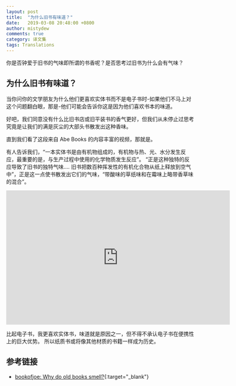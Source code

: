 ```yaml
---
layout: post
title:  "为什么旧书有味道？"
date:   2019-03-08 20:48:00 +0800
author: mistydew
comments: true
category: 译文集
tags: Translations
---
```

你是否钟爱于旧书的气味即所谓的书香呢？是否思考过旧书为什么会有气味？

## 为什么旧书有味道？

当你问你的文学朋友为什么他们更喜欢实体书而不是电子书时-如果他们不马上对这个问题翻白眼，那是-他们可能会告诉你这是因为他们喜欢书本的味道。

好吧，我们同意没有什么比旧书店或旧平装书的香气更好，但我们从未停止过思考究竟是让我们的满是灰尘的大部头书散发出这种香味。

直到我们看了这段来自 Abe Books 的内容丰富的视频，那就是。

有人告诉我们，“一本实体书是由有机物组成的，有机物与热、光、水分发生反应，最重要的是，与生产过程中使用的化学物质发生反应”。
“正是这种独特的反应导致了旧书的独特气味.... 旧书把数百种挥发性的有机化合物从纸上释放到空气中”，正是这一点使书散发出它们的气味，“带酸味的草纸味和在霉味上略带香草味的混合”。

<iframe src="https://www.youtube.com/embed/aUaInTfrDnA" frameborder="0" height="360" width="600"></iframe>

比起电子书，我更喜欢实体书，味道就是原因之一，但不得不承认电子书在便携性上的巨大优势。
所以纸质书或将像其他材质的书籍一样成为历史。

## 参考链接

* [bookofjoe: Why do old books smell?](https://www.bookofjoe.com/2019/03/why-do-old-books-smell.html){:target="_blank"}
